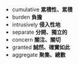 - cumulative **累積性、累積**
- burden **負擔**
- intrusively **侵入性地**
- separate **分開、獨立的**
- concern **關注、關切**
- granted **誠然、確實如此**
- aggregate **聚集、總數**